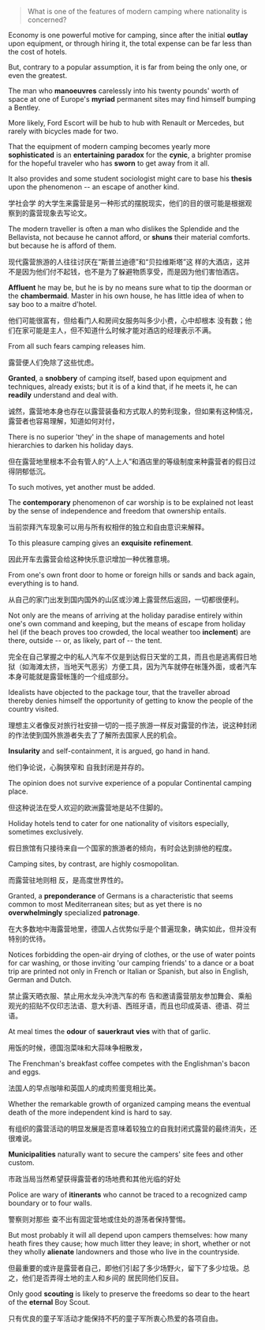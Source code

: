 > What is one of the features of modern camping where nationality is concerned?

 

Economy is one powerful motive for camping, since after the initial **outlay** upon equipment, or through hiring it, the total expense can be far less than the cost of hotels. 

But, contrary to a popular assumption, it is far from being the only one, or even the greatest. 

The man who **manoeuvres** carelessly into his twenty pounds' worth of space at one of Europe's **myriad** permanent sites may find himself bumping a Bentley. 

More likely, Ford Escort will be hub to hub with Renault or Mercedes, but rarely with bicycles made for two.

 

That the equipment of modern camping becomes yearly more **sophisticated** is an **entertaining** **paradox** for the **cynic**, a brighter promise for the hopeful traveler who has **sworn** to get away from it all. 

It also provides and some student sociologist might care to base his **thesis** upon the phenomenon -- an escape of another kind. 

学社会学 的大学生来露营是另一种形式的摆脱现实，他们的目的很可能是根据观察到的露营现象去写论文。

The modern traveller is often a man who dislikes the Splendide and the Bellavista, not because he cannot afford, or **shuns** their material comforts. but because he is afford of them. 

现代露营旅游的人往往讨厌在“斯普兰迪德”和“贝拉维斯塔”这 样的大酒店，这并不是因为他们付不起钱，也不是为了躲避物质享受，而是因为他们害怕酒店。

**Affluent** he may be, but he is by no means sure what to tip the doorman or the **chambermaid**. Master in his own house, he has little idea of when to say boo to a maitre d'hotel.

他们可能很富有，但给看门人和房间女服务叫多少小费，心中却根本 没有数；他们在家可能是主人，但不知道什么时候才能对酒店的经理表示不满。

 

From all such fears camping releases him. 

露营便人们免除了这些忧虑。

**Granted**, a **snobbery** of camping itself, based upon equipment and techniques, already exists; but it is of a kind that, if he meets it, he can **readily** understand and deal with. 

诚然，露营地本身也存在以露营装备和方式取人的势利现象，但如果有这种情况，露营者也容易理解，知道如何对付，

There is no superior 'they' in the shape of managements and hotel hierarchies to darken his holiday days.

但在露营地里根本不会有管人的“人上人”和酒店里的等级制度来种露营者的假日过得阴郁低沉。

 

To such motives, yet another must be added.

The **contemporary** phenomenon of car worship is to be explained not least by the sense of independence and freedom that ownership entails. 

当前崇拜汽车现象可以用与所有权相伴的独立和自由意识来解释。

To this pleasure camping gives an **exquisite** **refinement**.

因此开车去露营会给这种快乐意识增加一种优雅意境。

 

From one's own front door to home or foreign hills or sands and back again, everything is to hand. 

从自己的家门出发到国内国外的山区或沙滩上露营然后返回，一切都很便利。

Not only are the means of arriving at the holiday paradise entirely within one's own command and keeping, but the means of escape from holiday hel (if the beach proves too crowded, the local weather too **inclement**) are there, outside -- or, as likely, part of -- the tent.

完全在自己掌握之中的私人汽车不仅是到达假日天堂的工具，而且也是逃离假日地狱（如海滩太挤，当地天气恶劣）方便工具，因为汽车就停在帐篷外面，或者汽车本身可能就是露营帐篷的一个组成部分。

 

Idealists have objected to the package tour, that the traveller abroad thereby denies himself the opportunity of getting to know the people of the country visited. 

理想主义者像反对旅行社安排一切的一揽子旅游一样反对露营的作法，说这种封闭的作法使到国外旅游者失去了了解所去国家人民的机会。

**Insularity** and self-containment, it is argued, go hand in hand. 

他们争论说，心胸狭窄和 自我封闭是并存的。

The opinion does not survive experience of a popular Continental camping place. 

但这种说法在受人欢迎的欧洲露营地是站不住脚的。

Holiday hotels tend to cater for one nationality of visitors especially, sometimes exclusively.

假日旅馆有只接待来自一个国家的旅游者的倾向，有时会达到排他的程度。

Camping sites, by contrast, are highly cosmopolitan. 

而露营驻地则相 反，是高度世界性的。

Granted, a **preponderance** of Germans is a characteristic that seems common to most Mediterranean sites; but as yet there is no **overwhelmingly** specialized **patronage**. 

在大多数地中海露营地里，德国人占优势似乎是个普遍现象，确实如此，但并没有特别的优待。

Notices forbidding the open-air drying of clothes, or the use of water points for car washing, or those inviting 'our camping friends' to a dance or a boat trip are printed not only in French or Italian or Spanish, but also in English, German and Dutch. 

禁止露天晒衣服、禁止用水龙头冲洗汽车的布 告和邀请露营朋友参加舞会、乘船观光的招贴不仅印志法语、意大利语、西班牙语，而且也印成英语、德语、荷兰语。

At meal times the **odour** of **sauerkraut** **vies** with that of garlic. 

用饭的时候，德国泡菜味和大蒜味争相散发， 

The Frenchman's breakfast coffee competes with the Englishman's bacon and eggs.

法国人的早点咖啡和英国人的咸肉煎蛋竞相比美。

 

Whether the remarkable growth of organized camping means the eventual death of the more independent kind is hard to say. 

有组织的露营活动的明显发展是否意味着较独立的自我封闭式露营的最终消失，还很难说。

**Municipalities** naturally want to secure the campers' site fees and other custom. 

市政当局当然希望获得露营者的场地费和其他光临的好处

Police are wary of **itinerants** who cannot be traced to a recognized camp boundary or to four walls. 

警察则对那些 查不出有固定营地或住处的游荡者保持警惕。

But most probably it will all depend upon campers themselves: how many heath fires they cause; how much litter they leave; in short, whether or not they wholly **alienate** landowners and those who live in the countryside.

但最重要的或许是露营者自己，即他们引起了多少场野火，留下了多少垃圾。总之，他们是否弄得土地的主人和乡间的 居民同他们反目。

Only good **scouting** is likely to preserve the freedoms so dear to the heart of the **eternal** Boy Scout.

只有优良的童子军活动才能保持不朽的童子军所衷心热爱的各项自由。